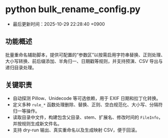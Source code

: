 # python bulk_rename_config.py

- 最后更新时间：2025-10-29 22:28:40 +0900

## 功能概述
批量重命名辅助脚本，提供可配置的“参数区”以按需启用字符串替换、正则处理、大小写转换、前后缀添加、半角归一、日期戳等规则，并支持预演、CSV 导出与递归目录处理。

## 关键职责
- 自动探测 Pillow、Unidecode 等可选依赖，用于 EXIF 日期和拉丁化转换。
- 定义多种 `rule_*` 函数处理删除、替换、正则、空白规范化、大小写、分隔符归一等操作。
- 读取目录中文件，构建包含父目录、stem、扩展名、修改时间的 `FileInfo`，并按规则生成新文件名。
- 支持 dry-run 输出、真实重命名以及生成映射 CSV，便于回滚。
